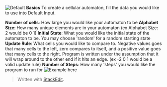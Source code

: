 ![Default](https://i.imgur.com/K4AJDtx.png)
**Basics**
To create a cellular automaton, fill the data you would like to use into Default Input.

**Number of cells**: How large you would like your automaton to be
**Alphabet Size**: How many unique elements are in your automaton (ex Alphabet Size: 2 would be 0 1)
**Initial State**: What you would like the initial state of the automaton to be. You may choose 'random' for a random starting state
**Update Rule**: What cells you would like to compare to. Negative values goes that many cells to the left, zero compares to itself, and a positive value goes that many cells to the right. Program is written under the assumption that it will wrap around to the other end if it hits an edge. (ex -2 0 1 would be a valid update rule)
**Number of Steps**: How many 'steps' you would like the program to run for
![Example here](https://i.imgur.com/Dh2RgqC.png)
> Written with [StackEdit](https://stackedit.io/).
<!--stackedit_data:
eyJoaXN0b3J5IjpbMzMyNTE1MTM0XX0=
-->